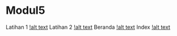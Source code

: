# Modul5
Latihan 1
[!alt text](https://github.com/Arisandy88/Modul5/blob/master/latihan1.png)
Latihan 2
[!alt text](https://github.com/Arisandy88/Modul5/blob/master/beranda.png)
Beranda
[!alt text](https://github.com/Arisandy88/Modul5/blob/master/beranda.png)
Index
[!alt text](https://github.com/Arisandy88/Modul5/blob/master/index.png)
